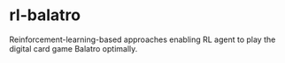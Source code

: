 # rl-balatro
Reinforcement-learning-based approaches enabling RL agent to play the digital card game Balatro optimally.

